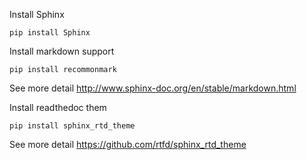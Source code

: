 
Install Sphinx
```
pip install Sphinx
```

Install markdown support
```
pip install recommonmark
```
See more detail http://www.sphinx-doc.org/en/stable/markdown.html

Install readthedoc them
```
pip install sphinx_rtd_theme
```
See more detail https://github.com/rtfd/sphinx_rtd_theme
